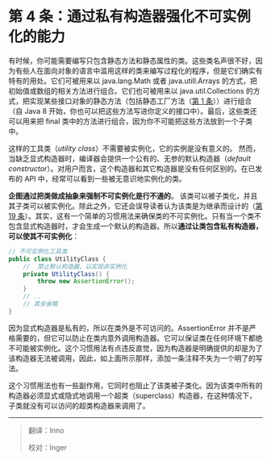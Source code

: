 ﻿# 第 4 条：通过私有构造器强化不可实例化的能力

有时候，你可能需要编写只包含静态方法和静态属性的类。这些类名声很不好，因为有些人在面向对象的语言中滥用这样的类来编写过程化的程序，但是它们确实有特有的用处。它们可被用来以 java.lang.Math 或者 java.utill.Arrays 的方式，把初始值或数组的相关方法进行组合。它们也可被用来以 java.util.Collections 的方式，把实现某些接口对象的静态方法（包括静态工厂方法（[第 1 条][item1]））进行组合（自 Java 8 开始，你也可以把这些方法写进你定义的接口中）。最后，这些类还可以用来把 final 类中的方法进行组合，因为你不可能把这些方法放到一个子类中。 

这样的工具类（*utility class*）不需要被实例化，它的实例是没有意义的。 然而，当缺乏显式构造器时，编译器会提供一个公有的、无参的默认构造器（*default constructor*）。对用户而言，这个构造器和其它构造器是没有任何区别的。在已发布的 API 中，经常可以看到一些被无意识地实例化的类。

**企图通过把类做成抽象来强制不可实例化是行不通的**。  该类可以被子类化，并且其子类可以被实例化。除此之外，它还会误导读者认为该类是为继承而设计的（[第 19 条][item19]）。其实，这有一个简单的习惯用法来确保类的不可实例化。只有当一个类不包含显式构造器时，才会生成一个默认的构造器。所以**通过让类包含私有构造器，可以使其不可实例化**：

```java
// 不可实例化工具类
public class UtilityClass {
    //	禁止默认构造器，以实现非实例化
    private UtilityClass() {
        throw new AssertionError();
    }
    // ..
    // 其余省略
}
```

因为显式构造器是私有的，所以在类外是不可访问的。AssertionError 并不是严格需要的，但它可以防止在类内意外调用构造器。它可以保证类在任何环境下都绝不可能被实例化。这个习惯用法有点违反直觉，因为构造器是明确提供的却是为了该构造器无法被调用，因此，如上面所示那样，添加一条注释不失为一个明了的写法。

这个习惯用法也有一些副作用，它同时也阻止了该类被子类化。因为该类中所有的构造器必须显式或隐式地调用一个超类（superclass）构造器，在这种情况下，子类就没有可以访问的超类构造器来调用了。


[item1]:https://github.com/learning-and-thinking/Effective-Java-3rd-Edition-zh/blob/master/2.%E5%88%9B%E5%BB%BA%E5%92%8C%E9%94%80%E6%AF%81%E5%AF%B9%E8%B1%A1/%E7%AC%AC%201%20%E6%9D%A1%EF%BC%9A%E8%80%83%E8%99%91%E7%94%A8%E9%9D%99%E6%80%81%E5%B7%A5%E5%8E%82%E6%96%B9%E6%B3%95%E4%BB%A3%E6%9B%BF%E6%9E%84%E9%80%A0%E5%99%A8.md
[item19]:url	"在未来填入第 19 条的 url，否则无法进行跳转"

---

> 翻译：Inno
>
> 校对：Inger




